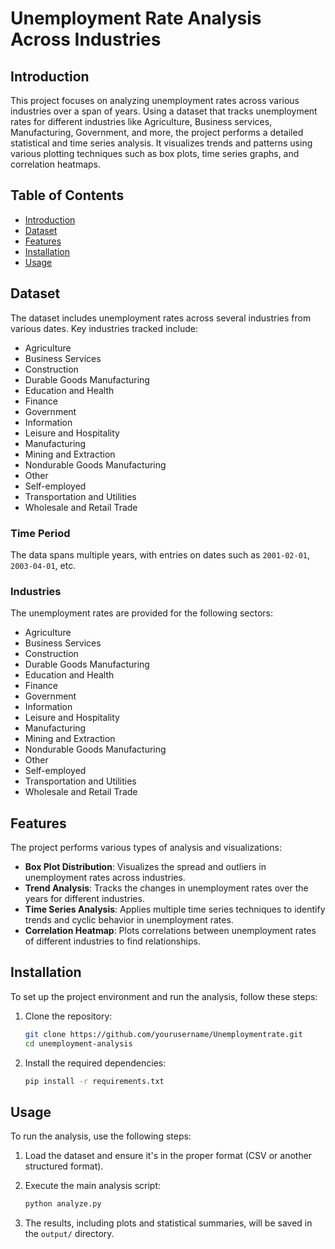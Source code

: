 # Unemployment Rate Analysis Across Industries

## Introduction

This project focuses on analyzing unemployment rates across various industries over a span of years. Using a dataset that tracks unemployment rates for different industries like Agriculture, Business services, Manufacturing, Government, and more, the project performs a detailed statistical and time series analysis. It visualizes trends and patterns using various plotting techniques such as box plots, time series graphs, and correlation heatmaps.

## Table of Contents

- [Introduction](#introduction)
- [Dataset](#dataset)
- [Features](#features)
- [Installation](#installation)
- [Usage](#usage)

## Dataset

The dataset includes unemployment rates across several industries from various dates. Key industries tracked include:

- Agriculture
- Business Services
- Construction
- Durable Goods Manufacturing
- Education and Health
- Finance
- Government
- Information
- Leisure and Hospitality
- Manufacturing
- Mining and Extraction
- Nondurable Goods Manufacturing
- Other
- Self-employed
- Transportation and Utilities
- Wholesale and Retail Trade

### Time Period

The data spans multiple years, with entries on dates such as `2001-02-01`, `2003-04-01`, etc.

### Industries

The unemployment rates are provided for the following sectors:

- Agriculture
- Business Services
- Construction
- Durable Goods Manufacturing
- Education and Health
- Finance
- Government
- Information
- Leisure and Hospitality
- Manufacturing
- Mining and Extraction
- Nondurable Goods Manufacturing
- Other
- Self-employed
- Transportation and Utilities
- Wholesale and Retail Trade

## Features

The project performs various types of analysis and visualizations:

- **Box Plot Distribution**: Visualizes the spread and outliers in unemployment rates across industries.
- **Trend Analysis**: Tracks the changes in unemployment rates over the years for different industries.
- **Time Series Analysis**: Applies multiple time series techniques to identify trends and cyclic behavior in unemployment rates.
- **Correlation Heatmap**: Plots correlations between unemployment rates of different industries to find relationships.

## Installation

To set up the project environment and run the analysis, follow these steps:

1. Clone the repository:

   ```bash
   git clone https://github.com/yourusername/Unemploymentrate.git
   cd unemployment-analysis
   ```

2. Install the required dependencies:
   ```bash
   pip install -r requirements.txt
   ```

## Usage

To run the analysis, use the following steps:

1. Load the dataset and ensure it's in the proper format (CSV or another structured format).
2. Execute the main analysis script:

   ```bash
   python analyze.py
   ```

3. The results, including plots and statistical summaries, will be saved in the `output/` directory.
